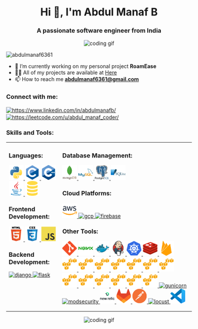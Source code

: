 <h1 align="center">Hi 👋, I'm Abdul Manaf B</h1>
<h3 align="center">A passionate software engineer from India</h3>
<p align="center">
  <img src="https://user-images.githubusercontent.com/74038190/212284115-f47cd8ff-2ffb-4b04-b5bf-4d1c14c0247f.gif" alt="coding gif" />
</p>

<p align="left"> 
  <img src="https://komarev.com/ghpvc/?username=abdulmanaf6361&label=Profile%20views&color=0e75b6&style=flat" alt="abdulmanaf6361" /> 
</p>


<!-- 🔭 I’m currently working on [Rentez](https://github.com/Ritexx/Rentez.git) -->
- 🌱 I’m currently working on my personal project **RoamEase**
- 👨‍💻 All of my projects are available at [Here](https://github.com/abdulmanaf6361?tab=repositories)
- 📫 How to reach me **abdulmanaf6361@gmail.com**

<h3 align="left">Connect with me:</h3>
<p align="left">
  <a href="https://www.linkedin.com/in/abdulmanafb/" target="blank">
    <img align="center" src="https://raw.githubusercontent.com/rahuldkjain/github-profile-readme-generator/master/src/images/icons/Social/linked-in-alt.svg" alt="https://www.linkedin.com/in/abdulmanafb/" height="30" width="40" />
  </a>
  <a href="https://leetcode.com/u/abdul_manaf_coder/" target="blank">
    <img align="center" src="https://raw.githubusercontent.com/rahuldkjain/github-profile-readme-generator/master/src/images/icons/Social/leet-code.svg" alt="https://leetcode.com/u/abdul_manaf_coder/" height="30" width="40" />
  </a>
</p>
<h3 align="left">Skills and Tools:</h3>
<table>
  <tr>
    <td valign="top">
      <h3 align="left">Languages:</h3>
      <p align="left"> 
        <a href="https://www.python.org" target="_blank" rel="noreferrer"> 
          <img src="https://raw.githubusercontent.com/devicons/devicon/master/icons/python/python-original.svg" alt="python" width="40" height="40"/> 
        </a> 
        <a href="https://www.cprogramming.com/" target="_blank" rel="noreferrer"> 
          <img src="https://raw.githubusercontent.com/devicons/devicon/master/icons/c/c-original.svg" alt="c" width="40" height="40"/> 
        </a> 
        <a href="https://www.w3schools.com/cpp/" target="_blank" rel="noreferrer"> 
          <img src="https://raw.githubusercontent.com/devicons/devicon/master/icons/cplusplus/cplusplus-original.svg" alt="cplusplus" width="40" height="40"/> 
        </a> 
        <a href="https://www.java.com" target="_blank" rel="noreferrer"> 
          <img src="https://raw.githubusercontent.com/devicons/devicon/master/icons/java/java-original.svg" alt="java" width="40" height="40"/> 
        </a> 
        <a href="https://www.sql.org/" target="_blank" rel="noreferrer"> 
          <img src="https://raw.githubusercontent.com/devicons/devicon/master/icons/sql/sql-original.svg" alt="sql" width="40" height="40"/> 
        </a>  
      </p>
      <h3 align="left">Frontend Development:</h3>
      <p align="left">
        <a href="https://www.w3.org/html/" target="_blank" rel="noreferrer"> 
          <img src="https://raw.githubusercontent.com/devicons/devicon/master/icons/html5/html5-original-wordmark.svg" alt="html5" width="40" height="40"/> 
        </a> 
        <a href="https://www.w3schools.com/css/" target="_blank" rel="noreferrer"> 
          <img src="https://raw.githubusercontent.com/devicons/devicon/master/icons/css3/css3-original-wordmark.svg" alt="css3" width="40" height="40"/> 
        </a>
         <a href="https://developer.mozilla.org/en-US/docs/Web/JavaScript" target="_blank" rel="noreferrer"> 
          <img src="https://raw.githubusercontent.com/devicons/devicon/master/icons/javascript/javascript-original.svg" alt="javascript" width="40" height="40"/> 
        </a> 
      </p>
      <h3 align="left">Backend Development:</h3>
      <p align="left">
        <a href="https://www.djangoproject.com/" target="_blank" rel="noreferrer"> 
          <img src="https://cdn.worldvectorlogo.com/logos/django.svg" alt="django" width="40" height="40"/> 
        </a> 
        <a href="https://flask.palletsprojects.com/" target="_blank" rel="noreferrer"> 
            <img src="https://flask.palletsprojects.com/en/2.1.x/_images/flask-logo.png" alt="flask" width="40" height="40"/> 
        </a>
      </p>
    </td>
    <td valign="top">
      <h3 align="left">Database Management:</h3>
      <p align="left">
        <a href="https://www.mongodb.com/" target="_blank" rel="noreferrer"> 
          <img src="https://raw.githubusercontent.com/devicons/devicon/master/icons/mongodb/mongodb-original-wordmark.svg" alt="mongodb" width="40" height="40"/> 
        </a> 
        <a href="https://www.mysql.com/" target="_blank" rel="noreferrer"> 
          <img src="https://raw.githubusercontent.com/devicons/devicon/master/icons/mysql/mysql-original-wordmark.svg" alt="mysql" width="40" height="40"/> 
        </a> 
        <a href="https://www.postgresql.org" target="_blank" rel="noreferrer"> 
          <img src="https://raw.githubusercontent.com/devicons/devicon/master/icons/postgresql/postgresql-original-wordmark.svg" alt="postgresql" width="40" height="40"/> 
        </a> 
        <a href="https://www.sqlite.org/" target="_blank" rel="noreferrer">
          <img src="https://raw.githubusercontent.com/devicons/devicon/master/icons/sqlite/sqlite-original-wordmark.svg" alt="sqlite" width="40" height="40"/>
        </a>
      </p>
      <h3 align="left">Cloud Platforms:</h3>
      <p align="left">
        <a href="https://aws.amazon.com" target="_blank" rel="noreferrer"> 
          <img src="https://raw.githubusercontent.com/devicons/devicon/master/icons/amazonwebservices/amazonwebservices-original-wordmark.svg" alt="aws" width="40" height="40"/> 
        </a> 
        <a href="https://cloud.google.com" target="_blank" rel="noreferrer"> 
          <img src="https://www.vectorlogo.zone/logos/google_cloud/google_cloud-icon.svg" alt="gcp" width="40" height="40"/> 
        </a> 
        <a href="https://firebase.google.com/" target="_blank" rel="noreferrer"> 
          <img src="https://www.vectorlogo.zone/logos/firebase/firebase-icon.svg" alt="firebase" width="40" height="40"/> 
        </a> 
      </p>
      <h3 align="left">Other Tools:</h3>
      <p align="left">
        <a href="https://git-scm.com/" target="_blank" rel="noreferrer">
          <img src="https://raw.githubusercontent.com/devicons/devicon/master/icons/git/git-original.svg" alt="git" width="40" height="40"/>
        </a>
        <a href="https://www.nginx.com/" target="_blank" rel="noreferrer">
          <img src="https://raw.githubusercontent.com/devicons/devicon/master/icons/nginx/nginx-original.svg" alt="nginx" width="40" height="40"/>
        </a>
        <a href="https://www.docker.com/" target="_blank" rel="noreferrer">
          <img src="https://raw.githubusercontent.com/devicons/devicon/master/icons/docker/docker-original.svg" alt="docker" width="40" height="40"/>
        </a>
        <a href="https://www.jenkins.io/" target="_blank" rel="noreferrer">
          <img src="https://raw.githubusercontent.com/devicons/devicon/master/icons/jenkins/jenkins-original.svg" alt="jenkins" width="40" height="40"/>
        </a>
        <a href="https://kubernetes.io/" target="_blank" rel="noreferrer">
          <img src="https://raw.githubusercontent.com/devicons/devicon/master/icons/kubernetes/kubernetes-original.svg" alt="kubernetes" width="40" height="40"/>
        </a>
        <a href="https://redis.io/" target="_blank" rel="noreferrer">
          <img src="https://raw.githubusercontent.com/devicons/devicon/master/icons/redis/redis-original.svg" alt="redis" width="40" height="40"/>
        </a>
        <a href="https://firebase.google.com/" target="_blank" rel="noreferrer">
          <img src="https://raw.githubusercontent.com/devicons/devicon/master/icons/firebase/firebase-plain.svg" alt="firebase" width="40" height="40"/>
        </a>
        <a href="https://aws.amazon.com/sns/" target="_blank" rel="noreferrer">
          <img src="https://raw.githubusercontent.com/devicons/devicon/master/icons/amazonwebservices/amazonwebservices-original.svg" alt="sns" width="40" height="40"/>
        </a>
        <a href="https://aws.amazon.com/ec2/" target="_blank" rel="noreferrer">
          <img src="https://raw.githubusercontent.com/devicons/devicon/master/icons/amazonwebservices/amazonwebservices-original.svg" alt="ec2" width="40" height="40"/>
        </a>
        <a href="https://aws.amazon.com/rds/" target="_blank" rel="noreferrer">
          <img src="https://raw.githubusercontent.com/devicons/devicon/master/icons/amazonwebservices/amazonwebservices-original.svg" alt="rds" width="40" height="40"/>
        </a>
        <a href="https://aws.amazon.com/s3/" target="_blank" rel="noreferrer">
          <img src="https://raw.githubusercontent.com/devicons/devicon/master/icons/amazonwebservices/amazonwebservices-original.svg" alt="s3" width="40" height="40"/>
        </a>
        <a href="https://aws.amazon.com/route53/" target="_blank" rel="noreferrer">
          <img src="https://raw.githubusercontent.com/devicons/devicon/master/icons/amazonwebservices/amazonwebservices-original.svg" alt="route53" width="40" height="40"/>
        </a>
        <a href="https://aws.amazon.com/vpc/" target="_blank" rel="noreferrer">
          <img src="https://raw.githubusercontent.com/devicons/devicon/master/icons/amazonwebservices/amazonwebservices-original.svg" alt="vpc" width="40" height="40"/>
        </a>
        <a href="https://aws.amazon.com/dns/" target="_blank" rel="noreferrer">
          <img src="https://raw.githubusercontent.com/devicons/devicon/master/icons/amazonwebservices/amazonwebservices-original.svg" alt="dns" width="40" height="40"/>
        </a>
        <a href="https://aws.amazon.com/ssl/" target="_blank" rel="noreferrer">
          <img src="https://raw.githubusercontent.com/devicons/devicon/master/icons/amazonwebservices/amazonwebservices-original.svg" alt="ssl" width="40" height="40"/>
        </a>
        <a href="https://aws.amazon.com/apigateway/" target="_blank" rel="noreferrer">
          <img src="https://raw.githubusercontent.com/devicons/devicon/master/icons/amazonwebservices/amazonwebservices-original.svg" alt="apigateway" width="40" height="40"/>
        </a>
        <a href="https://aws.amazon.com/lambda/" target="_blank" rel="noreferrer">
          <img src="https://raw.githubusercontent.com/devicons/devicon/master/icons/amazonwebservices/amazonwebservices-original.svg" alt="lambda" width="40" height="40"/>
        </a>
        <a href="https://aws.amazon.com/dynamodb/" target="_blank" rel="noreferrer">
          <img src="https://raw.githubusercontent.com/devicons/devicon/master/icons/amazonwebservices/amazonwebservices-original.svg" alt="dynamodb" width="40" height="40"/>
        </a>
        <a href="https://aws.amazon.com/cloudfront/" target="_blank" rel="noreferrer">
          <img src="https://raw.githubusercontent.com/devicons/devicon/master/icons/amazonwebservices/amazonwebservices-original.svg" alt="cloudfront" width="40" height="40"/>
        </a>
        <a href="https://aws.amazon.com/cloudwatch/" target="_blank" rel="noreferrer">
          <img src="https://raw.githubusercontent.com/devicons/devicon/master/icons/amazonwebservices/amazonwebservices-original.svg" alt="cloudwatch" width="40" height="40"/>
        </a>
        <a href="https://gunicorn.org/" target="_blank" rel="noreferrer">
          <img src="https://raw.githubusercontent.com/devicons/devicon/master/icons/gunicorn/gunicorn-original.svg" alt="gunicorn" width="40" height="40"/>
        </a>
        <a href="https://www.modsecurity.org/" target="_blank" rel="noreferrer">
          <img src="https://raw.githubusercontent.com/devicons/devicon/master/icons/modsecurity/modsecurity-original.svg" alt="modsecurity" width="40" height="40"/>
        </a>
        <a href="https://newrelic.com/" target="_blank" rel="noreferrer">
          <img src="https://raw.githubusercontent.com/devicons/devicon/master/icons/newrelic/newrelic-original.svg" alt="newrelic" width="40" height="40"/>
        </a>
        <a href="https://about.gitlab.com/" target="_blank" rel="noreferrer">
          <img src="https://raw.githubusercontent.com/devicons/devicon/master/icons/gitlab/gitlab-original.svg" alt="gitlab" width="40" height="40"/>
        </a>
        <a href="https://www.postman.com/" target="_blank" rel="noreferrer">
          <img src="https://raw.githubusercontent.com/devicons/devicon/master/icons/postman/postman-original.svg" alt="postman" width="40" height="40"/>
        </a>
        <a href="https://locust.io/" target="_blank" rel="noreferrer">
          <img src="https://raw.githubusercontent.com/devicons/devicon/master/icons/locust/locust-original.svg" alt="locust" width="40" height="40"/>
        </a>
        <a href="https://code.visualstudio.com/" target="_blank" rel="noreferrer">
          <img src="https://raw.githubusercontent.com/devicons/devicon/master/icons/vscode/vscode-original.svg" alt="vscode" width="40" height="40"/>
        </a>
      </p>
    </td>
  </tr>
</table>


<p align="center">
  <img src="https://user-images.githubusercontent.com/74038190/225813708-98b745f2-7d22-48cf-9150-083f1b00d6c9.gif" alt="coding gif" />
</p>

